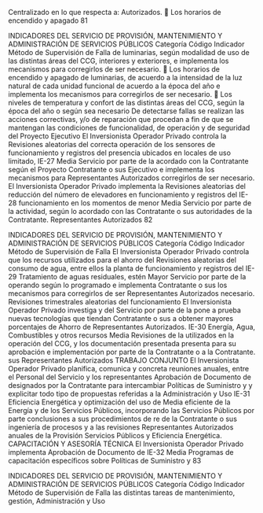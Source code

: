 Centralizado en lo que respecta a:
Autorizados.
 Los horarios de encendido y apagado
81

INDICADORES DEL SERVICIO DE PROVISIÓN, MANTENIMIENTO Y ADMINISTRACIÓN DE
SERVICIOS PÚBLICOS
Categoría
Código Indicador Método de Supervisión
de Falla
de luminarias, según modalidad de uso
de las distintas áreas del CCG,
interiores y exteriores, e implementa los
mecanismos para corregirlos de ser
necesario.
 Los horarios de encendido y apagado
de luminarias, de acuerdo a la
intensidad de la luz natural de cada
unidad funcional de acuerdo a la época
del año e implementa los mecanismos
para corregirlos de ser necesario.
 Los niveles de temperatura y confort de
las distintas áreas del CCG, según la
época del año o según sea necesario
De detectarse fallas se realizan las acciones
correctivas, y/o de reparación que procedan a
fin de que se mantengan las condiciones de
funcionalidad, de operación y de seguridad del
Proyecto Ejecutivo
El Inversionista Operador Privado controla la
Revisiones aleatorias del
correcta operación de los sensores de
funcionamiento y registros del
presencia ubicados en locales de uso limitado,
IE-27 Media Servicio por parte de la
acordado con la Contratante según el Proyecto
Contratante o sus
Ejecutivo e implementa los mecanismos para
Representantes Autorizados
corregirlos de ser necesario.
El Inversionista Operador Privado implementa la Revisiones aleatorias del
reducción del número de elevadores en funcionamiento y registros del
IE-28 funcionamiento en los momentos de menor Media Servicio por parte de la
actividad, según lo acordado con las Contratante o sus
autoridades de la Contratante. Representantes Autorizados
82

INDICADORES DEL SERVICIO DE PROVISIÓN, MANTENIMIENTO Y ADMINISTRACIÓN DE
SERVICIOS PÚBLICOS
Categoría
Código Indicador Método de Supervisión
de Falla
El Inversionista Operador Privado controla que
los recursos utilizados para el ahorro del Revisiones aleatorias del
consumo de agua, entre ellos la planta de funcionamiento y registros del
IE-29 Tratamiento de aguas residuales, estén Mayor Servicio por parte de la
operando según lo programado e implementa Contratante o sus
los mecanismos para corregirlos de ser Representantes Autorizados
necesario.
Revisiones trimestrales
aleatorias del funcionamiento
El Inversionista Operador Privado investiga y
del Servicio por parte de la
pone a prueba nuevas tecnologías que tiendan
Contratante o sus
a obtener mayores porcentajes de Ahorro de
Representantes Autorizados.
IE-30 Energía, Agua, Combustibles y otros recursos Media
Revisiones de la
utilizados en la operación del CCG, y los
documentación presentada
presenta para su aprobación e implementación
por parte de la Contratante o
a la Contratante.
sus Representantes
Autorizados
TRABAJO CONJUNTO
El Inversionista Operador Privado planifica,
comunica y concreta reuniones anuales, entre el
Personal del Servicio y los representantes Aprobación de Documento de
designados por la Contratante para intercambiar Políticas de Suministro y
y explicitar todo tipo de propuestas referidas a la Administración y Uso
IE-31 Eficiencia Energética y optimización del uso de Media eficiente de la Energía y de
los Servicios Públicos, incorporando las Servicios Públicos por parte
conclusiones a sus procedimientos de re de la Contratante o sus
ingeniería de procesos y a las revisiones Representantes Autorizados
anuales de la Provisión Servicios Públicos y
Eficiencia Energética.
CAPACITACIÓN Y ASESORÍA TÉCNICA
El Inversionista Operador Privado implementa Aprobación de Documento de
IE-32 Media
Programas de capacitación específicos sobre Políticas de Suministro y
83

INDICADORES DEL SERVICIO DE PROVISIÓN, MANTENIMIENTO Y ADMINISTRACIÓN DE
SERVICIOS PÚBLICOS
Categoría
Código Indicador Método de Supervisión
de Falla
las distintas tareas de mantenimiento, gestión, Administración y Uso
